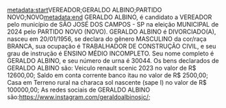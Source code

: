 <metadata:start>VEREADOR;GERALDO ALBINO;PARTIDO NOVO;NOVO<metadata:end>
GERALDO ALBINO, é candidato a VEREADOR pelo município de SÃO JOSÉ DOS CAMPOS - SP na eleição MUNICIPAL de 2024 pelo PARTIDO NOVO (NOVO). GERALDO ALBINO é DIVORCIADO(A), nasceu em 20/01/1956, se declara do gênero MASCULINO da cor/raça BRANCA, sua ocupação é TRABALHADOR DE CONSTRUÇÃO CIVIL, e seu grau de instrução é ENSINO MÉDIO INCOMPLETO. Seu nome completo é GERALDO ALBINO, e seu número de urna é 30044.
Os bens declarados de GERALDO ALBINO são: Veiculo renault scenic 2023 no valor de R$ 12600,00; Saldo em conta corrente banco itau no valor de R$ 2500,00; Casa em Terreno rural na characa sol nascente (sape I) no valor de R$ 100000,00; 
As redes sociais de GERALDO ALBINO são:https://www.instagram.com/geraldoalbinosjc/;